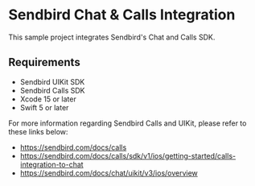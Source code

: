 # Sendbird Chat & Calls Integration

This sample project integrates Sendbird's Chat and Calls SDK. 

## Requirements
- Sendbird UIKit SDK
- Sendbird Calls SDK
- Xcode 15 or later
- Swift 5 or later

For more information regarding Sendbird Calls and UIKit, please refer to these links below: 
- https://sendbird.com/docs/calls
- https://sendbird.com/docs/calls/sdk/v1/ios/getting-started/calls-integration-to-chat
- https://sendbird.com/docs/chat/uikit/v3/ios/overview
